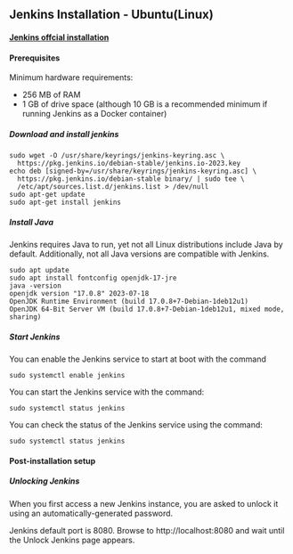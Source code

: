 ## Jenkins Installation - Ubuntu(Linux)

#### [Jenkins offcial installation](https://www.jenkins.io/doc/book/installing/linux/)
#### Prerequisites
Minimum hardware requirements:
- 256 MB of RAM
- 1 GB of drive space (although 10 GB is a recommended minimum if running Jenkins as a Docker container)

##### Download and install jenkins
```
sudo wget -O /usr/share/keyrings/jenkins-keyring.asc \
  https://pkg.jenkins.io/debian-stable/jenkins.io-2023.key
echo deb [signed-by=/usr/share/keyrings/jenkins-keyring.asc] \
  https://pkg.jenkins.io/debian-stable binary/ | sudo tee \
  /etc/apt/sources.list.d/jenkins.list > /dev/null
sudo apt-get update
sudo apt-get install jenkins
```
##### Install Java
Jenkins requires Java to run, yet not all Linux distributions include Java by default. Additionally, not all Java versions are compatible with Jenkins.
```
sudo apt update
sudo apt install fontconfig openjdk-17-jre
java -version
openjdk version "17.0.8" 2023-07-18
OpenJDK Runtime Environment (build 17.0.8+7-Debian-1deb12u1)
OpenJDK 64-Bit Server VM (build 17.0.8+7-Debian-1deb12u1, mixed mode, sharing)
```

##### Start Jenkins
You can enable the Jenkins service to start at boot with the command
```
sudo systemctl enable jenkins
```
You can start the Jenkins service with the command:
``` 
sudo systemctl status jenkins
```
You can check the status of the Jenkins service using the command:
```
sudo systemctl status jenkins
```

#### Post-installation setup

##### Unlocking Jenkins
When you first access a new Jenkins instance, you are asked to unlock it using an automatically-generated password.

Jenkins default port is 8080. Browse to http://localhost:8080 and wait until the Unlock Jenkins page appears.

